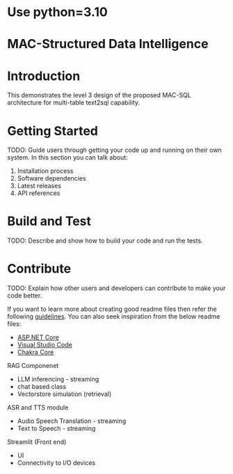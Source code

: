 # Use python=3.10

# MAC-Structured Data Intelligence


# Introduction 
This demonstrates the level 3 design of the proposed MAC-SQL architecture for multi-table text2sql capability.

# Getting Started
TODO: Guide users through getting your code up and running on their own system. In this section you can talk about:
1.	Installation process
2.	Software dependencies
3.	Latest releases
4.	API references

# Build and Test
TODO: Describe and show how to build your code and run the tests. 

# Contribute
TODO: Explain how other users and developers can contribute to make your code better. 

If you want to learn more about creating good readme files then refer the following [guidelines](https://docs.microsoft.com/en-us/azure/devops/repos/git/create-a-readme?view=azure-devops). You can also seek inspiration from the below readme files:
- [ASP.NET Core](https://github.com/aspnet/Home)
- [Visual Studio Code](https://github.com/Microsoft/vscode)
- [Chakra Core](https://github.com/Microsoft/ChakraCore)








RAG Componenet
 - LLM inferencing - streaming
 - chat based class
 - Vectorstore simulation (retrieval)


ASR and TTS module
 - Audio Speech Translation - streaming
 - Text to Speech - streaming


 Streamlit (Front end)
  - UI
  - Connectivity to I/O devices